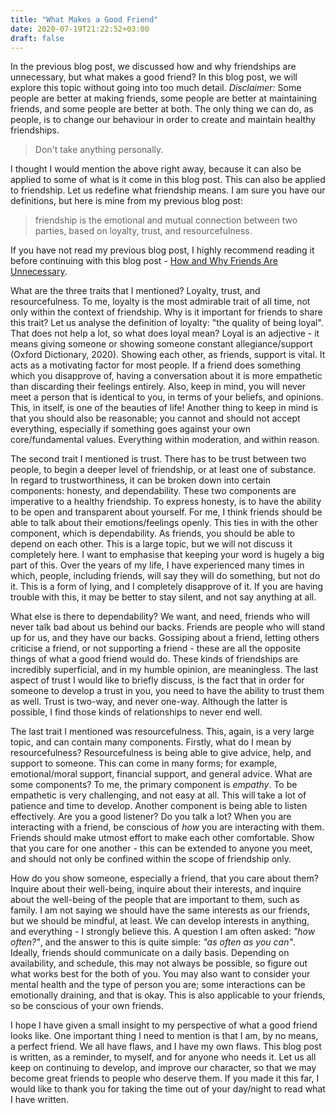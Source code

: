 ```yaml
---
title: "What Makes a Good Friend"
date: 2020-07-19T21:22:52+03:00
draft: false
---
```


In the previous blog post, we discussed how and why friendships are unnecessary, but what makes a good
friend? In this blog post, we will explore this topic without going into too much detail.
_Disclaimer:_ Some people are better at making friends, some people are better at maintaining friends, and
some people are better at both. The only thing we can do, as people, is to change our behaviour in order to
create and maintain healthy friendships.

> Don't take anything personally.

I thought I would mention the above right away, because it can also be applied to some of what is it come
in this blog post. This can also be applied to friendship. Let us redefine what friendship means. I am
sure you have our definitions, but here is mine from my previous blog post: 

> friendship is the emotional and mutual connection between two parties, based on loyalty, trust, and
> resourcefulness.

If you have not read my previous blog post, I highly recommend reading it before continuing with this blog
post - [How and Why Friends Are Unnecessary][post].

What are the three traits that I mentioned? Loyalty, trust, and resourcefulness. To me, loyalty is the most
admirable trait of all time, not only within the context of friendship. Why is it important for friends to
share this trait? Let us analyse the definition of loyalty: "the quality of being loyal". That does not
help a lot, so what does loyal mean? Loyal is an adjective - it means giving someone or showing someone
constant allegiance/support (Oxford Dictionary, 2020). Showing each other, as friends, support is vital. It
acts as a motivating factor for most people. If a friend does something which you disapprove of, having a
conversation about it is more empathetic than discarding their feelings entirely. Also, keep in mind, you
will never meet a person that is identical to you, in terms of your beliefs, and opinions. This, in itself,
is one of the beauties of life! Another thing to keep in mind is that you should also be reasonable; you
cannot and should not accept everything, especially if something goes against your own core/fundamental
values. Everything within moderation, and within reason.

The second trait I mentioned is trust. There has to be trust between two people, to begin a deeper level of
friendship, or at least one of substance. In regard to trustworthiness, it can be broken down into
certain components: honesty, and dependability. These two components are imperative to a healthy
friendship. To express honesty, is to have the ability to be open and transparent about yourself. For me,
I think friends should be able to talk about their emotions/feelings openly. This ties in with the other
component, which is dependability. As friends, you should be able to depend on each other. This is a large
topic, but we will not discuss it completely here. I want to emphasise that keeping your word is hugely a
big part of this. Over the years of my life, I have experienced many times in which, people, including
friends, will say they will do something, but not do it. This is a form of lying, and I completely
disapprove of it. If you are having trouble with this, it may be better to stay silent, and not say
anything at all.

What else is there to dependability? We want, and need, friends who will never talk bad about us behind
our backs. Friends are people who will stand up for us, and they have our backs. Gossiping about a friend,
letting others criticise a friend, or not supporting a friend - these are all the opposite things of what a
good friend would do. These kinds of friendships are incredibly superficial, and in my humble opinion, are 
meaningless. The last aspect of trust I would like to briefly discuss, is the fact that in order for
someone to develop a trust in you, you need to have the ability to trust them as well. Trust is two-way,
and never one-way. Although the latter is possible, I find those kinds of relationships to never end well.

The last trait I mentioned was resourcefulness. This, again, is a very large topic, and can contain many
components. Firstly, what do I mean by resourcefulness? Resourcefulness is being able to give advice, help,
and support to someone. This can come in many forms; for example, emotional/moral support, financial
support, and general advice. What are some components? To me, the primary component is *empathy*. To be
empathetic is very challenging, and not easy at all. This will take a lot of patience and time to develop.
Another component is being able to listen effectively. Are you a good listener? Do you talk a lot? When you
are interacting with a friend, be conscious of _how_ you are interacting with them. Friends should make
utmost effort to make each other comfortable. Show that you care for one another - this can be extended to
anyone you meet, and should not only be confined within the scope of friendship only.

How do you show someone, especially a friend, that you care about them? Inquire about their well-being,
inquire about their interests, and inquire about the well-being of the people that are important to them,
such as family. I am not saying we should have the same interests as our friends, but we should be mindful,
at least. We can develop interests in anything, and everything - I strongly believe this. A question I am
often asked: _"how often?"_, and the answer to this is quite simple: _"as often as you can"_. Ideally,
friends should communicate on a daily basis. Depending on availability, and schedule, this may not always
be possible, so figure out what works best for the both of you. You may also want to consider your mental
health and the type of person you are; some interactions can be emotionally draining, and that is okay.
This is also applicable to your friends, so be conscious of your own friends.

I hope I have given a small insight to my perspective of what a good friend looks like. One important thing
I need to mention is that I am, by no means, a perfect friend. We all have flaws, and I have my own flaws.
This blog post is written, as a reminder, to myself, and for anyone who needs it. Let us all keep on
continuing to develop, and improve our character, so that we may become great friends to people who deserve
them. If you made it this far, I would like to thank you for taking the time out of your day/night to read
what I have written.

[post]: https://nikodegtyaryov.github.io/how-and-why-friends-are-unnecessary
